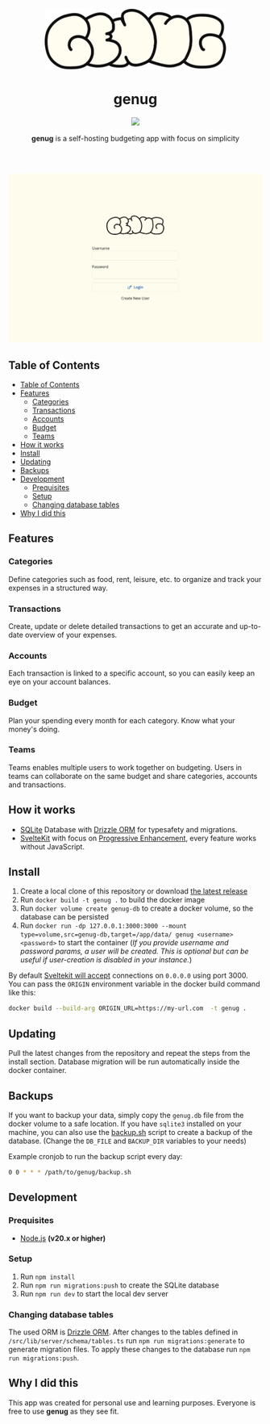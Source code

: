 <p align="center">
  <img src="static/logo.svg?raw=true" height="120" alt="logo" />
</p>

<h1 align="center">
  genug
</h1>

<p align="center">
  <a href="https://github.com/lj-n/standalone-genug/actions/workflows/testing.yml">
    <img src="https://github.com/lj-n/standalone-genug/actions/workflows/testing.yml/badge.svg" />
  </a>
</p>

<p align="center">
  <b>genug</b> is a self-hosting budgeting app with focus on simplicity
</p>

<br />
<br />

<p align="center">
  <img src="static/docs_images/genug_preview.gif" alt="gif of different genug pages" width="600"  />
</p>

## Table of Contents

- [Table of Contents](#table-of-contents)
- [Features](#features)
  - [Categories](#categories)
  - [Transactions](#transactions)
  - [Accounts](#accounts)
  - [Budget](#budget)
  - [Teams](#teams)
- [How it works](#how-it-works)
- [Install](#install)
- [Updating](#updating)
- [Backups](#backups)
- [Development](#development)
  - [Prequisites](#prequisites)
  - [Setup](#setup)
  - [Changing database tables](#changing-database-tables)
- [Why I did this](#why-i-did-this)

## Features

### Categories

Define categories such as food, rent, leisure, etc. to organize and track your expenses in a structured way.

### Transactions

Create, update or delete detailed transactions to get an accurate and up-to-date overview of your expenses.

### Accounts

Each transaction is linked to a specific account, so you can easily keep an eye on your account balances.

### Budget

Plan your spending every month for each category. Know what your money's doing.

### Teams

Teams enables multiple users to work together on budgeting. Users in teams can collaborate on the same budget and share categories, accounts and transactions.

## How it works

- [SQLite](https://www.sqlite.org/index.html) Database with [Drizzle ORM](https://orm.drizzle.team/) for typesafety and migrations.
- [SvelteKit](https://kit.svelte.dev/) with focus on [Progressive Enhancement](https://developer.mozilla.org/en-US/docs/Glossary/Progressive_Enhancement), every feature works without JavaScript.

## Install

1. Create a local clone of this repository or download [the latest release](https://github.com/lj-n/genug/releases)
2. Run `docker build -t genug .` to build the docker image
3. Run `docker volume create genug-db` to create a docker volume, so the database can be persisted
4. Run `docker run -dp 127.0.0.1:3000:3000 --mount type=volume,src=genug-db,target=/app/data/ genug <username> <password>` to start the container (_If you provide username and password params, a user will be created. This is optional but can be useful if user-creation is disabled in your instance._)

By default [Sveltekit will accept](https://kit.svelte.dev/docs/adapter-node#environment-variables-origin-protocolheader-and-hostheader) connections on `0.0.0.0` using port 3000. You can pass the `ORIGIN` environment variable in the docker build command like this:

```sh
docker build --build-arg ORIGIN_URL=https://my-url.com  -t genug .
```

## Updating

Pull the latest changes from the repository and repeat the steps from the install section.
Database migration will be run automatically inside the docker container.

## Backups

If you want to backup your data, simply copy the `genug.db` file from the docker volume to a safe location.
If you have `sqlite3` installed on your machine, you can also use the [backup.sh](backup.sh) script to create a backup of the database. (Change the `DB_FILE` and `BACKUP_DIR` variables to your needs)

Example cronjob to run the backup script every day:

```sh
0 0 * * * /path/to/genug/backup.sh
```

## Development

### Prequisites

- [Node.js](https://nodejs.org/) **(v20.x or higher)**

### Setup

1. Run `npm install`
2. Run `npm run migrations:push` to create the SQLite database
3. Run `npm run dev` to start the local dev server

### Changing database tables

The used ORM is [Drizzle ORM](https://orm.drizzle.team/).
After changes to the tables defined in `/src/lib/server/schema/tables.ts` run `npm run migrations:generate` to generate migration files.
To apply these changes to the database run `npm run migrations:push`.

## Why I did this

This app was created for personal use and learning purposes.
Everyone is free to use **genug** as they see fit.
